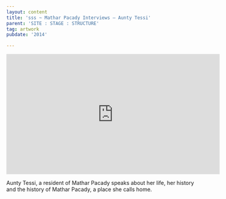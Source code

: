 ```yaml
---
layout: content
title: 'sss ~ Mathar Pacady Interviews – Aunty Tessi'
parent: 'SITE : STAGE : STRUCTURE'
tag: artwork
pubdate: '2014'

---
```

<iframe width="560" height="315"
src="https://www.youtube.com/embed/VW6S_wlA7vU" frameborder="0"
allow="autoplay; encrypted-media" allowfullscreen></iframe>


Aunty Tessi, a resident of Mathar Pacady speaks about her life, her history and the
history of Mathar Pacady, a place she calls home.
